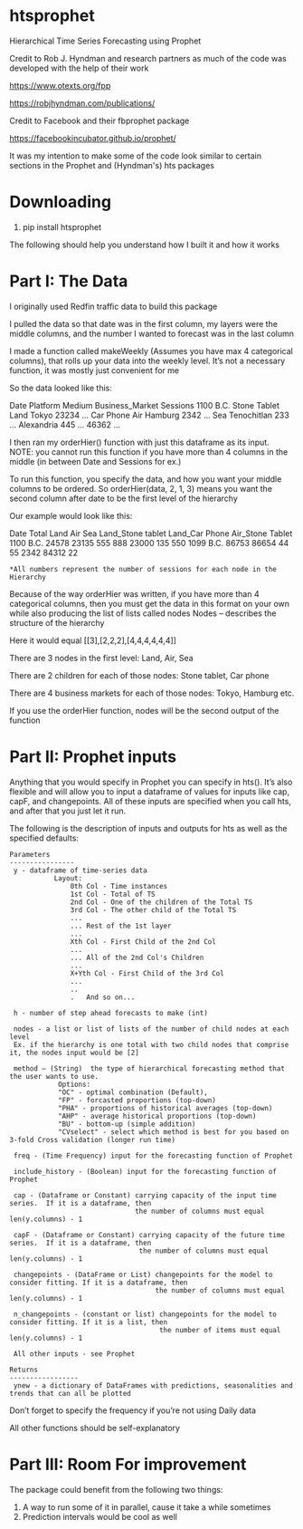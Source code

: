 # htsprophet
Hierarchical Time Series Forecasting using Prophet

Credit to Rob J. Hyndman and research partners as much of the code was developed with the help of their work

https://www.otexts.org/fpp

https://robjhyndman.com/publications/

Credit to Facebook and their fbprophet package

https://facebookincubator.github.io/prophet/

It was my intention to make some of the code look similar to certain sections in the Prophet and (Hyndman's) hts packages

# Downloading
1.	 pip install htsprophet

The following should help you understand how I built it and how it works

# Part I: The Data

I originally used Redfin traffic data to build this package

I pulled the data so that date was in the first column, my layers were the middle columns, and the number I wanted to forecast was in the last column

I made a function called makeWeekly (Assumes you have max 4 categorical columns), that rolls up your data into the weekly level.  It’s not a necessary function, it was mostly just convenient for me

So the data looked like this:

Date	Platform	Medium	Business_Market	Sessions
1100 B.C.	Stone Tablet	Land	Tokyo	23234
…	Car Phone	Air	Hamburg	2342
	…	Sea	Tenochitlan	233
		…	Alexandria	445
			…	46362
				…
        
I then ran my orderHier() function with just this dataframe as its input.  NOTE: you cannot run this function if you have more than 4 columns in the middle (in between Date and Sessions for ex.)

To run this function, you specify the data, and how you want your middle columns to be ordered.  So orderHier(data, 2, 1, 3) means you want the second column after date to be the first level of the hierarchy

Our example would look like this:









Date	Total	Land	Air	Sea	Land_Stone tablet	Land_Car Phone	Air_Stone Tablet
1100 B.C.	24578	23135	555	888	23000	135	550
1099 B.C.	86753	86654	44	55	2342	84312	22
							
							
							
							

	*All numbers represent the number of sessions for each node in the Hierarchy


Because of the way orderHier was written, if you have more than 4 categorical columns, then you must get the data in this format on your own while also producing the list of lists called nodes
Nodes – describes the structure of the hierarchy 

Here it would equal [[3],[2,2,2],[4,4,4,4,4,4]]

There are 3 nodes in the first level: Land, Air, Sea

There are 2 children for each of those nodes: Stone tablet, Car phone

There are 4 business markets for each of those nodes: Tokyo, Hamburg etc.

If you use the orderHier function, nodes will be the second output of the function

# Part II: Prophet inputs

Anything that you would specify in Prophet you can specify in hts(). It’s also flexible and will allow you to input a dataframe of values for inputs like cap, capF, and changepoints.  All of these inputs are specified when you call hts, and after that you just let it run.

The following is the description of inputs and outputs for hts as well as the specified defaults:

    Parameters
    ----------------
     y - dataframe of time-series data
               Layout:
                   0th Col - Time instances
                   1st Col - Total of TS
                   2nd Col - One of the children of the Total TS
                   3rd Col - The other child of the Total TS
                   ...
                   ... Rest of the 1st layer
                   ...
                   Xth Col - First Child of the 2nd Col
                   ...
                   ... All of the 2nd Col's Children
                   ...
                   X+Yth Col - First Child of the 3rd Col
                   ...
                   ..
                   .   And so on...
    
     h - number of step ahead forecasts to make (int)
    
     nodes - a list or list of lists of the number of child nodes at each level
     Ex. if the hierarchy is one total with two child nodes that comprise it, the nodes input would be [2]
     
     method – (String)  the type of hierarchical forecasting method that the user wants to use. 
                Options:
                "OC" - optimal combination (Default), 
                "FP" - forcasted proportions (top-down)
                "PHA" - proportions of historical averages (top-down)
                "AHP" - average historical proportions (top-down)
                "BU" - bottom-up (simple addition)
                "CVselect" - select which method is best for you based on 3-fold Cross validation (longer run time)
     
     freq - (Time Frequency) input for the forecasting function of Prophet 
     
     include_history - (Boolean) input for the forecasting function of Prophet
                
     cap - (Dataframe or Constant) carrying capacity of the input time series.  If it is a dataframe, then
                                   the number of columns must equal len(y.columns) - 1
                                   
     capF - (Dataframe or Constant) carrying capacity of the future time series.  If it is a dataframe, then
                                    the number of columns must equal len(y.columns) - 1
     
     changepoints - (DataFrame or List) changepoints for the model to consider fitting. If it is a dataframe, then
                                        the number of columns must equal len(y.columns) - 1
     
     n_changepoints - (constant or list) changepoints for the model to consider fitting. If it is a list, then
                                         the number of items must equal len(y.columns) - 1
                                         
     All other inputs - see Prophet
     
    Returns
    -----------------
     ynew - a dictionary of DataFrames with predictions, seasonalities and trends that can all be plotted
     

Don’t forget to specify the frequency if you’re not using Daily data

All other functions should be self-explanatory

# Part III: Room For improvement

The package could benefit from the following two things:
1. A way to run some of it in parallel, cause it take a while sometimes
2. Prediction intervals would be cool as well
